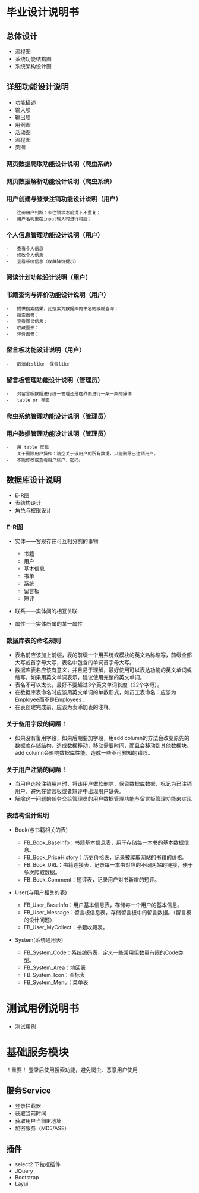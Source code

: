 # 毕业设计说明书

## 总体设计

- 流程图
- 系统功能结构图
- 系统架构设计图

## 详细功能设计说明

- 功能描述
- 输入项
- 输出项
- 用例图
- 活动图
- 流程图
- 类图

### 网页数据爬取功能设计说明（爬虫系统）

### 网页数据解析功能设计说明（爬虫系统）

### 用户创建与登录注销功能设计说明（用户）

    -   注册用户判断：未注销状态前提下不重复；
    -   用户名判重在input输入时进行相应；


### 个人信息管理功能设计说明（用户）

    -   查看个人信息
    -   修改个人信息
    -   查看系统信息（收藏降价提示）

### 阅读计划功能设计说明（用户）

### 书籍查询与评价功能设计说明（用户）

    -   提供搜索结果，此搜索为数据库内书名的模糊查询；
    -   搜索图书：
    -   查看图书信息：
    -   收藏图书：
    -   评价图书：

### 留言板功能设计说明（用户）

    -   取消dislike  保留like

### 留言板管理功能设计说明（管理员）

    -   对留言板数据进行统一管理还是在界面进行一条一条的操作
    -   table or 界面

### 爬虫系统管理功能设计说明（管理员）

### 用户数据管理功能设计说明（管理员）

    -   用 table 展现
    -   关于删除用户操作：清空关于该用户的所有数据，只能删除已注销用户。
    -   不能修改或查看用户账户、密码。

## 数据库设计说明

- E-R图
- 表结构设计
- 角色与权限设计

### E-R图

- 实体——客观存在可互相分割的事物
    -   书籍
    -   用户
    -   基本信息
    -   书单
    -   系统
    -   留言板
    -   短评

- 联系——实体间的相互关联
- 属性——实体所属的某一属性

### 数据库表的命名规则

- 表名前应该加上前缀，表的前缀一个用系统或模块的英文名称缩写，前缀全部大写或首字母大写，表名中包含的单词首字母大写。
- 数据库表名应该有意义，并且易于理解，最好使用可以表达功能的英文单词或缩写，如果用英文单词表示，建议使用完整的英文单词。
- 表名不可以太长，最好不要超过3个英文单词长度（22个字母）。
- 在数据库表命名时应该用英文单词的单数形式，如员工表命名：应该为Employee而不是Employees .
- 在表创建完成前，应该为表添加表的注释。

### 关于备用字段的问题！
- 如果没有备用字段，如果后期要加字段，用add column的方法会改变原先的数据库存储结构，造成数据移动，移动需要时间，而且会移动到其他数据块。add column会影响数据库性能，造成一些不可预知的错误。

### 关于用户注销的问题！
- 当用户选择注销用户时，将该用户做软删除，保留数据库数据，标记为已注销用户，避免在留言板或者短评中出现用户缺失。
- 解除这一问题的任务交给管理员的用户数据管理功能与留言板管理功能来实现

### 表结构设计说明

- Book(与书籍相关的表)
    -   FB_Book_BaseInfo：书籍基本信息表，用于存储每一本书的基本数据信息。
    -   FB_Book_PriceHistory：历史价格表，记录被爬取网站的书籍的价格。
    -   FB_Book_URL：书籍连接表，记录每一本书对应的不同网站的链接，便于多次爬取数据。
    -   FB_Book_Comment：短评表，记录用户对书新增的短评。

- User(与用户相关的表)
    -   FB_User_BaseInfo：用户基本信息表，存储每一个用户的基本信息。
    <!-- -   FB_User_MyBookList：用户书单表，存储书单相关信息数据。 -->
    -   FB_User_Message：留言板信息表，存储留言板中的留言数据。（留言板的设计问题）
    -   FB_User_MyCollect：书籍收藏表。

- System(系统通用表)
    -   FB_System_Code：系统编码表，定义一些常用但数量有限的Code类型。
    -   FB_System_Area：地区表
    <!-- -   FB_System_User：用户表 -->
    -   FB_System_Icon：图标表
    -   FB_System_Menu：菜单表


# 测试用例说明书

- 测试用例


# 基础服务模块

！重要！ 登录后使用搜索功能，避免爬虫、恶意用户使用

## 服务Service
- 登录拦截器
- 获取当前时间
- 获取用户当前IP地址
- 加密服务（MD5/ASE）

## 插件
- select2 下拉框插件
- JQuery
- Bootstrap
- Layui